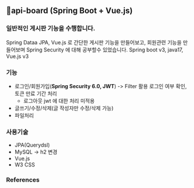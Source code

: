## 👶api-board (Spring Boot + Vue.js)
### 일반적인 게시판 기능을 수행합니다.
Spring Dataa JPA, Vue.js 로 간단한 게시판 기능을 만들어보고,
회원관련 기능을 만들어보며 Spring Security 에 대해 공부할수 있었습니다.
Spring boot v3, java17, Vue.js v3

### 기능
- 로그인/회원가입(**Spring Security 6.0, JWT**) -> Filter 활용 로그인 여부 확인, 토큰 만료 기간 처리
  - 로그아웃 jwt 에 대한 처리 미적용
- 글쓰기/수정/삭제(글 작성자만 수정/삭제 가능)
- 파일처리

### 사용기술
- JPA(Querydsl)
- MySQL -> h2 변경
- Vue.js
- W3 CSS

### References

